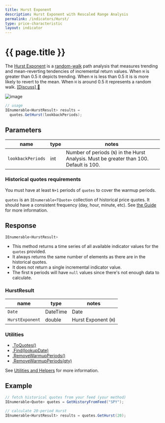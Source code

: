```yaml
---
title: Hurst Exponent
description: Hurst Exponent with Rescaled Range Analysis
permalink: /indicators/Hurst/
type: price-characteristic
layout: indicator
---
```


# {{ page.title }}

The [Hurst Exponent](https://en.wikipedia.org/wiki/Hurst_exponent) is a [random-walk](https://en.wikipedia.org/wiki/Random_walk) path analysis that measures trending and mean-reverting tendencies of incremental return values.  When `H` is greater than 0.5 it depicts trending.  When `H` is less than 0.5 it is is more likely to revert to the mean.  When `H` is around 0.5 it represents a random walk.
[[Discuss] :speech_balloon:]({{site.github.repository_url}}/discussions/477 "Community discussion about this indicator")

![image]({{site.baseurl}}/assets/charts/Hurst.png)

```csharp
// usage
IEnumerable<HurstResult> results =
  quotes.GetHurst(lookbackPeriods);
```

## Parameters

| name | type | notes
| -- |-- |--
| `lookbackPeriods` | int | Number of periods (`N`) in the Hurst Analysis.  Must be greater than 100.  Default is 100.

### Historical quotes requirements

You must have at least `N+1` periods of `quotes` to cover the warmup periods.

`quotes` is an `IEnumerable<TQuote>` collection of historical price quotes.  It should have a consistent frequency (day, hour, minute, etc).  See [the Guide]({{site.baseurl}}/guide/#historical-quotes) for more information.

## Response

```csharp
IEnumerable<HurstResult>
```

- This method returns a time series of all available indicator values for the `quotes` provided.
- It always returns the same number of elements as there are in the historical quotes.
- It does not return a single incremental indicator value.
- The first `N` periods will have `null` values since there's not enough data to calculate.

### HurstResult

| name | type | notes
| -- |-- |--
| `Date` | DateTime | Date
| `HurstExponent` | double | Hurst Exponent (`H`)

### Utilities

- [.ToQuotes()]({{site.baseurl}}/utilities#convert-to-quotes)
- [.Find(lookupDate)]({{site.baseurl}}/utilities#find-indicator-result-by-date)
- [.RemoveWarmupPeriods()]({{site.baseurl}}/utilities#remove-warmup-periods)
- [.RemoveWarmupPeriods(qty)]({{site.baseurl}}/utilities#remove-warmup-periods)

See [Utilities and Helpers]({{site.baseurl}}/utilities#utilities-for-indicator-results) for more information.

## Example

```csharp
// fetch historical quotes from your feed (your method)
IEnumerable<Quote> quotes = GetHistoryFromFeed("SPY");

// calculate 20-period Hurst
IEnumerable<HurstResult> results = quotes.GetHurst(20);
```
